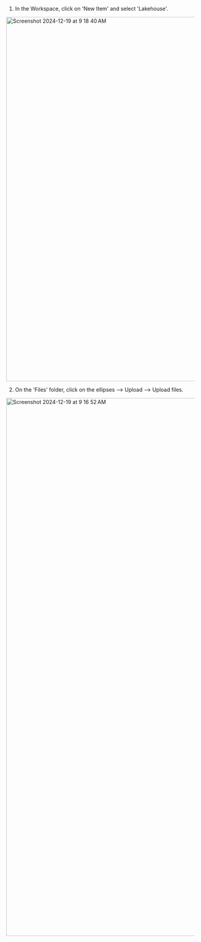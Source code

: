 1. In the Workspace, click on 'New Item' and select 'Lakehouse'.
<img width="975" alt="Screenshot 2024-12-19 at 9 18 40 AM" src="https://github.com/user-attachments/assets/4593726d-f05b-452d-8102-f831418b718d" />

2. On the 'Files' folder, click on the ellipses --> Upload --> Upload files.
<img width="1440" alt="Screenshot 2024-12-19 at 9 16 52 AM" src="https://github.com/user-attachments/assets/e615c80f-56c2-4e1e-b154-59a6993dbcba" />
